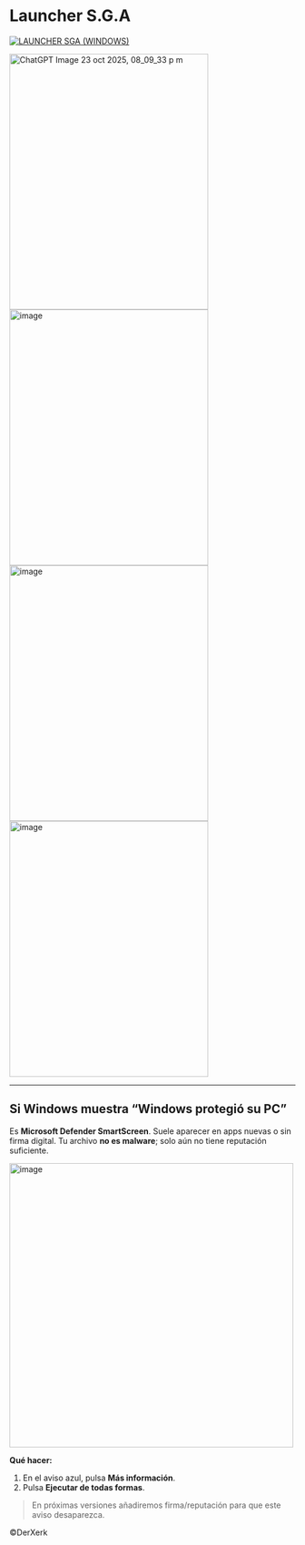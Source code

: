 # Launcher S.G.A
[![LAUNCHER SGA (WINDOWS)](https://img.shields.io/badge/LAUNCHER%20SGA%20(Windows)-Descargar-2ea043?style=for-the-badge&logo=windows)](https://github.com/DerXerke/Launcher-S.G.A/releases/download/A/LauncherS.G.A.Setup.exe) 


<img width="350" height="450" alt="ChatGPT Image 23 oct 2025, 08_09_33 p m" src="https://github.com/user-attachments/assets/27d38064-ea8f-4f07-98ae-292c69444349" />
         <img width="350" height="450" alt="image" src="https://github.com/user-attachments/assets/1476f5b0-3eee-4eac-b182-da897527b0f3" />   <img width="350" height="450" alt="image" src="https://github.com/user-attachments/assets/a4fc05a5-614d-4cfa-829e-fb155b4bfa94" />
  <img width="350" height="450" alt="image" src="https://github.com/user-attachments/assets/ce957155-3d0d-4bf4-8a3b-a0fde8a5e19c" />




---

## Si Windows muestra “Windows protegió su PC”
Es **Microsoft Defender SmartScreen**. Suele aparecer en apps nuevas o sin firma digital.
Tu archivo **no es malware**; solo aún no tiene reputación suficiente.

<img width="500" height="500" alt="image" src="https://github.com/user-attachments/assets/4d917688-9118-41a9-96e4-d6e3345339f9" />


**Qué hacer:**
1. En el aviso azul, pulsa **Más información**.  
2. Pulsa **Ejecutar de todas formas**.

> En próximas versiones añadiremos firma/reputación para que este aviso desaparezca.


©DerXerk
